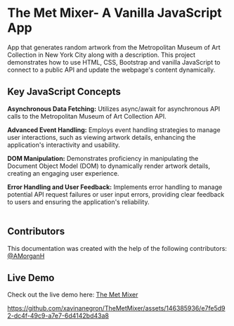# The Met Mixer- A Vanilla JavaScript App

App that generates random artwork from the Metropolitan Museum of Art Collection in New York City along with a description. This project demonstrates how to use HTML, CSS, Bootstrap and vanilla JavaScript to connect to a public API and update the webpage's content dynamically.
<br>
## Key JavaScript Concepts 

**Asynchronous Data Fetching:** Utilizes async/await for asynchronous API calls to the Metropolitan Museum of Art Collection API. <br>

**Advanced Event Handling:** Employs event handling strategies to manage user interactions, such as viewing artwork details, enhancing the application's interactivity and usability. <br>

**DOM Manipulation:** Demonstrates proficiency in manipulating the Document Object Model (DOM) to dynamically render artwork details, creating an engaging user experience. <br>

**Error Handling and User Feedback:** Implements error handling to manage potential API request failures or user input errors, providing clear feedback to users and ensuring the application's reliability. <br>
<br>
## Contributors
This documentation was created with the help of the following contributors:  [@AMorganH](https://github.com/AMorganH)
## Live Demo
Check out the live demo here: [The Met Mixer](https://the-met-mixer.vercel.app/)


https://github.com/xavinanegron/TheMetMixer/assets/146385936/e7fe5d92-dc4f-49c9-a7e7-6d4142bd43a8



